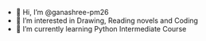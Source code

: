 - 👋 Hi, I’m @ganashree-pm26
- 👀 I’m interested in Drawing, Reading novels and Coding
- 🌱 I’m currently learning Python Intermediate Course

<!---
ganashree-pm26/ganashree-pm26 is a ✨ special ✨ repository because its `README.md` (this file) appears on your GitHub profile.
You can click the Preview link to take a look at your changes.
--->
